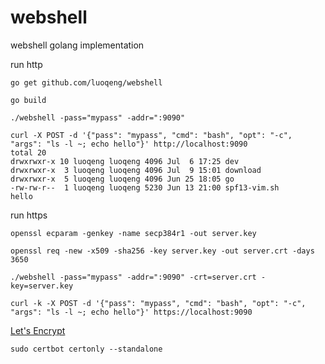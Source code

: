 # webshell
webshell golang implementation

run http
```
go get github.com/luoqeng/webshell

go build

./webshell -pass="mypass" -addr=":9090"

curl -X POST -d '{"pass": "mypass", "cmd": "bash", "opt": "-c", "args": "ls -l ~; echo hello"}' http://localhost:9090
total 20
drwxrwxr-x 10 luoqeng luoqeng 4096 Jul  6 17:25 dev
drwxrwxr-x  3 luoqeng luoqeng 4096 Jul  9 15:01 download
drwxrwxr-x  5 luoqeng luoqeng 4096 Jun 25 18:05 go
-rw-rw-r--  1 luoqeng luoqeng 5230 Jun 13 21:00 spf13-vim.sh
hello

```

run https
```
openssl ecparam -genkey -name secp384r1 -out server.key

openssl req -new -x509 -sha256 -key server.key -out server.crt -days 3650

./webshell -pass="mypass" -addr=":9090" -crt=server.crt -key=server.key

curl -k -X POST -d '{"pass": "mypass", "cmd": "bash", "opt": "-c", "args": "ls -l ~; echo hello"}' https://localhost:9090

```

[Let's Encrypt ](https://certbot.eff.org/instructions)
```
sudo certbot certonly --standalone
```
